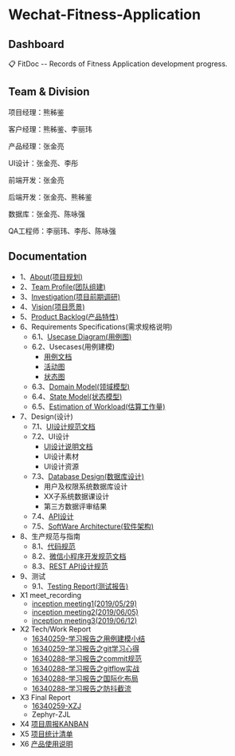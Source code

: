 # Wechat-Fitness-Application

## Dashboard

📋 FitDoc -- Records of Fitness Application development progress.

## Team & Division

项目经理：熊秭鉴

客户经理：熊秭鉴、李丽玮

产品经理：张金亮

UI设计：张金亮、李彤

前端开发：张金亮

后端开发：张金亮、熊秭鉴

数据库：张金亮、陈咏强

QA工程师：李丽玮、李彤、陈咏强

## Documentation

* 1、[About(项目规划)](/Report/Documents/About.md)
* 2、[Team Profile(团队组建)](/Report/Documents/TeamProfile.md)
* 3、[Investigation(项目前期调研)](/Report/Documents/Investigation.md)
* 4、[Vision(项目愿景)](/Report/Documents/Vision.md)
* 5、[Product Backlog(产品特性)](/Report/Documents/ProductBacklog.md)
* 6、Requirements Specifications(需求规格说明)
  * 6.1、[Usecase Diagram(用例图)](/Report/Documents/RequirementsSpecifications/UsecaseDiagram.md)
  * 6.2、Usecases(用例建模)
    * [用例文档](/Report/Documents/RequirementsSpecifications/UsecaseDoc.md)
    * [活动图](/Report/Documents/RequirementsSpecifications/活动图.md)
    * [状态图](/Report/Documents/RequirementsSpecifications/状态图.md)
  * 6.3、[Domain Model(领域模型)](/Report/Documents/RequirementsSpecifications/DomainModel.md)
  * 6.4、[State Model(状态模型)](/Report/Documents/RequirementsSpecifications/StateModel.md)
  * 6.5、[Estimation of Workload(估算工作量)](/Report/Documents/RequirementsSpecifications/EstimationOfWorkloads.md)
* 7、Design(设计)
  * 7.1、[UI设计规范文档](/Report/Documents/Design/UIBacklog.md)
  * 7.2、UI设计
    * [UI设计说明文档](/Report/Documents/Design/UIDesignSpecifications.md)
    * UI设计素材
    * UI设计资源
  * 7.3、[Database Design(数据库设计)](/Report/Documents/Design/DatabaseDesign.md)
    * 用户及权限系统数据库设计
    * XX子系统数据课设计
    * 第三方数据评审结果
  * 7.4、[API设计](/Report/Documents/Design/APIDesign.md)
  * 7.5、[SoftWare Architecture(软件架构)](/Report/Documents/Design/SoftWareArchitecture.md)
* 8、生产规范与指南
  * 8.1、[代码规范](/Report/Documents/CodeSpecifications.md)
  * 8.2、[微信小程序开发规范文档](/Report/Documents/developDoc.md)
  * 8.3、[REST API设计规范](/Report/Documents/RestAPI.md)
* 9、测试
  * 9.1、[Testing Report(测试报告)](/Report/Documents/TestingReport.md)
* X1 meet_recording
  * [inception meeting1(2019/05/29)](/Report/Documents/MeetingRecords/Inception1.md)
  * [inception meeting2(2019/06/05)](/Report/Documents/MeetingRecords/Inception2.md)
  * [inception meeting3(2019/06/12)](/Report/Documents/MeetingRecords/Inception3.md)
* X2 Tech/Work Report
  * [16340259-学习报告之用例建模小结](/Report/Documents/学习报告之用例建模小结.md)
  * [16340259-学习报告之git学习心得](/Report/Documents/学习报告之git学习心得.md)
  * [16340288-学习报告之commit规范](/Report/Documents/学习报告之commit规范.md)
  * [16340288-学习报告之gitflow实战](/Report/Documents/学习报告之gitflow实战.md)
  * [16340288-学习报告之国际化布局](/Report/Documents/学习报告之国际化布局.md)
  * [16340288-学习报告之防抖截流](/Report/Documents/学习报告之防抖截流.md)
* X3 Final Report
  * [16340259-XZJ](/Report/Documents/xzj-finalReport.md)
  * Zephyr-ZJL
* X4 [项目周报KANBAN](https://github.com/orgs/fitnote/projects)
* X5 [项目统计清单](/Report/Documents/WorkSummary.md)
* X6 [产品使用说明](/Report/Documents/UsageIntroductions.md)
